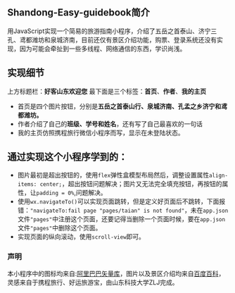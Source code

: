 ## Shandong-Easy-guidebook简介

用JavaScript实现一个简易的旅游指南小程序，介绍了五岳之首泰山、济宁三孔、鸢都潍坊和泉城济南，目前还仅有景区介绍功能，购票、登录系统还没有实现，因为可能会牵扯到一些多线程、网络通信的东西，学识尚浅。

## 实现细节
上方标题栏：**好客山东欢迎您**
最下面是三个标签：**首页**、**作者**、**我的主页**
* 首页是四个图片按钮，分别是**五岳之首泰山行、泉城济南、孔孟之乡济宁和鸢都潍坊。**
* 作者介绍了自己的**班级、学号和姓名**，还有写了自己最喜欢的一句话
* 我的主页仿照携程旅行微信小程序而写，显示在未登陆状态。

## 通过实现这个小程序学到的：

* 图片最初是超出按钮的，使用``flex``弹性盒模型布局然后，调整设置属性`align-items: center;`，超出按钮问题解决；图片又无法完全填充按钮，再按钮的属性，让`padding = 0%`,问题解决。
* 使用`wx.navigateTo()`可以实现页面跳转，但是定义好页面后不跳转，下面报错：`"navigateTo:fail page "pages/taian" is not found"`，未在`app.json`文件`"pages"`中注册这个页面，还要记得当删除一个页面时候，要在`app.json`文件`"pages"`中删除这个页面。
* 实现页面的纵向滚动，使用`scroll-view`即可。

### 声明
本小程序中的图标均来自:[阿里巴巴矢量库](https://www.iconfont.cn/)，图片以及景区介绍均来自[百度百科](https://baike.baidu.com/)，灵感来自于携程旅行、好运旅游宝，由山东科技大学ZLJ完成。
